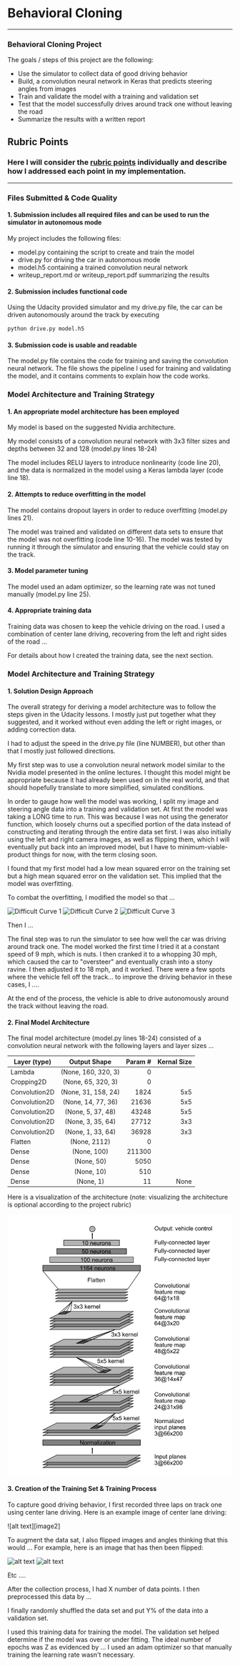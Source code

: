 # **Behavioral Cloning**

---

### **Behavioral Cloning Project**

The goals / steps of this project are the following:
* Use the simulator to collect data of good driving behavior
* Build, a convolution neural network in Keras that predicts steering angles from images
* Train and validate the model with a training and validation set
* Test that the model successfully drives around track one without leaving the road
* Summarize the results with a written report


[//]: # (Image References)

[Nvidia_model]: ./examples/Nvidia_model.png "Model Visualization"
[curve_1]: ./examples/stupid_curve1.jpg "Difficult Curve 1"
[curve_2]: ./examples/stupid_curve2.jpg "Difficult Curve 2"
[curve_3]: ./examples/stupid_curve3.jpg "Difficult Curve 3"
[image5]: ./examples/placeholder_small.png "Recovery Image"
[image6]: ./examples/placeholder_small.png "Normal Image"
[image7]: ./examples/placeholder_small.png "Flipped Image"

## Rubric Points
### Here I will consider the [rubric points](https://review.udacity.com/#!/rubrics/432/view) individually and describe how I addressed each point in my implementation.  

---
### Files Submitted & Code Quality

#### 1. Submission includes all required files and can be used to run the simulator in autonomous mode

My project includes the following files:
* model.py containing the script to create and train the model
* drive.py for driving the car in autonomous mode
* model.h5 containing a trained convolution neural network
* writeup_report.md or writeup_report.pdf summarizing the results

#### 2. Submission includes functional code
Using the Udacity provided simulator and my drive.py file, the car can be driven autonomously around the track by executing

```sh
python drive.py model.h5
```

#### 3. Submission code is usable and readable

The model.py file contains the code for training and saving the convolution neural network. The file shows the pipeline I used for training and validating the model, and it contains comments to explain how the code works.

### Model Architecture and Training Strategy

#### 1. An appropriate model architecture has been employed

My model is based on the suggested Nvidia architecture.


My model consists of a convolution neural network with 3x3 filter sizes and depths between 32 and 128 (model.py lines 18-24)

The model includes RELU layers to introduce nonlinearity (code line 20), and the data is normalized in the model using a Keras lambda layer (code line 18).

#### 2. Attempts to reduce overfitting in the model

The model contains dropout layers in order to reduce overfitting (model.py lines 21).

The model was trained and validated on different data sets to ensure that the model was not overfitting (code line 10-16). The model was tested by running it through the simulator and ensuring that the vehicle could stay on the track.

#### 3. Model parameter tuning

The model used an adam optimizer, so the learning rate was not tuned manually (model.py line 25).

#### 4. Appropriate training data

Training data was chosen to keep the vehicle driving on the road. I used a combination of center lane driving, recovering from the left and right sides of the road ...

For details about how I created the training data, see the next section.

### Model Architecture and Training Strategy

#### 1. Solution Design Approach

The overall strategy for deriving a model architecture was to follow the steps given in the Udacity lessons.  I mostly just put together what they suggested, and it worked without even adding the left or right images, or adding correction data.

I had to adjust the speed in the drive.py file (line NUMBER), but other than that I mostly just followed directions.

My first step was to use a convolution neural network model similar to the Nvidia model presented in the online lectures. I thought this model might be appropriate because it had already been used on in the real world, and that should hopefully translate to more simplified, simulated conditions.

In order to gauge how well the model was working, I split my image and steering angle data into a training and validation set. At first the model was taking a LONG time to run.  This was because I was not using the generator function, which loosely churns out a specified portion of the data instead of constructing and iterating through the entire data set first. I was also initially using the left and right camera images, as well as flipping them, which I will eventually put back into an improved model, but I have to minimum-viable-product things for now, with the term closing soon.  

I found that my first model had a low mean squared error on the training set but a high mean squared error on the validation set. This implied that the model was overfitting.

To combat the overfitting, I modified the model so that ...

![][curve_1] ![][curve_2] ![][curve_3]

Then I ...

The final step was to run the simulator to see how well the car was driving around track one. The model worked the first time I tried it at a constant speed of 9 mph, which is nuts.  I then cranked it to a whopping 30 mph, which caused the car to "oversteer" and eventually crash into a stony ravine.  I then adjusted it to 18 mph, and it worked.  There were a few spots where the vehicle fell off the track... to improve the driving behavior in these cases, I ....

At the end of the process, the vehicle is able to drive autonomously around the track without leaving the road.

#### 2. Final Model Architecture

The final model architecture (model.py lines 18-24) consisted of a convolution neural network with the following layers and layer sizes ...

| Layer (type)         | Output Shape        | Param #  | Kernal Size       |
| ---------------------|:-------------------:| --------:| ----------------: |
| Lambda         | (None, 160, 320, 3) | 0        |   |
| Cropping2D     | (None, 65, 320, 3)  | 0        |       |
| Convolution2D  | (None, 31, 158, 24) | 1824     |  5x5   |
| Convolution2D  | (None, 14, 77, 36)  | 21636    | 5x5 |
| Convolution2D  | (None, 5, 37, 48)   | 43248    | 5x5 |
| Convolution2D  | (None, 3, 35, 64)   | 27712    | 3x3 |
| Convolution2D  | (None, 1, 33, 64)   | 36928    | 3x3 |
| Flatten        | (None, 2112)        | 0        |  |
| Dense          | (None, 100)         | 211300   |        |
| Dense          | (None, 50)          | 5050     |          |
| Dense          | (None, 10)          | 510      |          |
| Dense          | (None, 1)           | 11       |  None                   |

Here is a visualization of the architecture (note: visualizing the architecture is optional according to the project rubric)

![Nvidia model][Nvidia_model]

#### 3. Creation of the Training Set & Training Process

To capture good driving behavior, I first recorded three laps on track one using center lane driving. Here is an example image of center lane driving:

![alt text][image2]

To augment the data sat, I also flipped images and angles thinking that this would ... For example, here is an image that has then been flipped:

![alt text][image6]
![alt text][image7]

Etc ....

After the collection process, I had X number of data points. I then preprocessed this data by ...


I finally randomly shuffled the data set and put Y% of the data into a validation set.

I used this training data for training the model. The validation set helped determine if the model was over or under fitting. The ideal number of epochs was Z as evidenced by ... I used an adam optimizer so that manually training the learning rate wasn't necessary.
